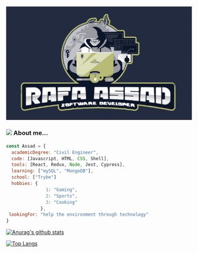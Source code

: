 [![header](https://github.com/RafaAssad/RafaAssad/blob/master/logoAssad.png)](https://www.linkedin.com/in/rafaelassad/)

### <img src="https://media.giphy.com/media/MM0Jrc8BHKx3y/giphy.gif" width="60"> About me...  

```javascript
const Assad = {
  academicDegree: "Civil Engineer",
  code: [Javascript, HTML, CSS, Shell],
  tools: [React, Redux, Node, Jest, Cypress],
  learning: ["mySQL", "MongoDB"],
  school: ["Trybe"]
  hobbies: {
               1: "Gaming",
               2: "Sports",
               3: "Cooking"
             },
 lookingFor: "help the environment through technology"
}
```

[![Anurag's github stats](https://github-readme-stats.vercel.app/api?username=RafaAssad&hide=stars&show_icons=true&theme=dracula)](https://github.com/anuraghazra/github-readme-stats)

[![Top Langs](https://github-readme-stats.vercel.app/api/top-langs/?username=RafaAssad&layout=compact&theme=dracula)](https://github.com/anuraghazra/github-readme-stats)
<!--
**RafaAssad/RafaAssad** is a ✨ _special_ ✨ repository because its `README.md` (this file) appears on your GitHub profile.

Here are some ideas to get you started:

- 🔭 I’m currently working on ...
- 🌱 I’m currently learning ...
- 👯 I’m looking to collaborate on ...
- 🤔 I’m looking for help with ...
- 💬 Ask me about ...
- 📫 How to reach me: ...
- 😄 Pronouns: ...
- ⚡ Fun fact: ...
-->
